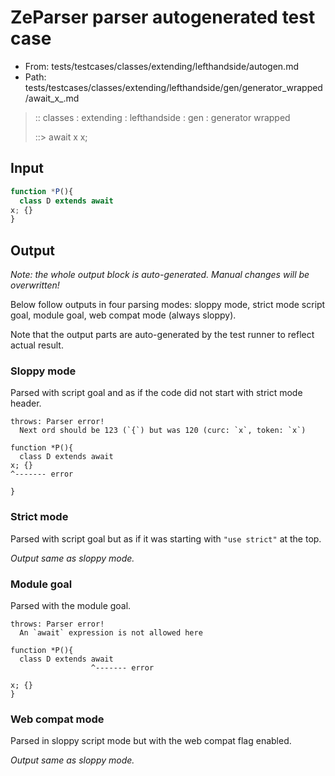 # ZeParser parser autogenerated test case

- From: tests/testcases/classes/extending/lefthandside/autogen.md
- Path: tests/testcases/classes/extending/lefthandside/gen/generator_wrapped/await_x_.md

> :: classes : extending : lefthandside : gen : generator wrapped
>
> ::> await x
>          x;

## Input


`````js
function *P(){
  class D extends await
x; {}
}
`````

## Output

_Note: the whole output block is auto-generated. Manual changes will be overwritten!_

Below follow outputs in four parsing modes: sloppy mode, strict mode script goal, module goal, web compat mode (always sloppy).

Note that the output parts are auto-generated by the test runner to reflect actual result.

### Sloppy mode

Parsed with script goal and as if the code did not start with strict mode header.

`````
throws: Parser error!
  Next ord should be 123 (`{`) but was 120 (curc: `x`, token: `x`)

function *P(){
  class D extends await
x; {}
^------- error

}
`````

### Strict mode

Parsed with script goal but as if it was starting with `"use strict"` at the top.

_Output same as sloppy mode._

### Module goal

Parsed with the module goal.

`````
throws: Parser error!
  An `await` expression is not allowed here

function *P(){
  class D extends await
                  ^------- error

x; {}
}
`````


### Web compat mode

Parsed in sloppy script mode but with the web compat flag enabled.

_Output same as sloppy mode._
